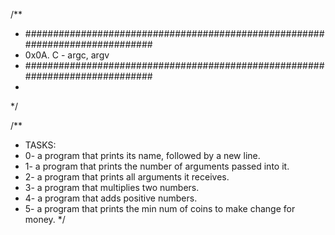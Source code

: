 /**
* #############################################################################
* 0x0A. C - argc, argv
* #############################################################################
*
*/

/**
* TASKS:
* 0- a program that prints its name, followed by a new line.
* 1- a program that prints the number of arguments passed into it.
* 2- a program that prints all arguments it receives.
* 3- a program that multiplies two numbers.
* 4- a program that adds positive numbers.
* 5- a program that prints the min num of coins to make change for money.
*/